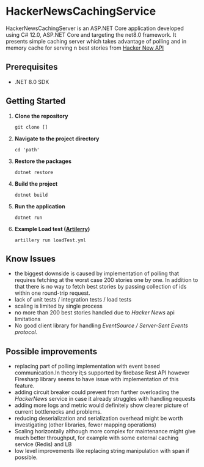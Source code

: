 # HackerNewsCachingService

HackerNewsCachingServer is an ASP.NET Core application developed using C# 12.0, 
ASP.NET Core and targeting the net8.0 framework. It presents simple caching server which takes advantage of polling and in memory cache for serving n best stories from [ Hacker New API ](https://github.com/HackerNews/API?tab=readme-ov-file)

## Prerequisites
- .NET 8.0 SDK

## Getting Started

1. **Clone the repository**

   `git clone []`

2. **Navigate to the project directory**

   `cd 'path'`

3. **Restore the packages**

   `dotnet restore`

4. **Build the project**

   `dotnet build`

5. **Run the application**

   `dotnet run`
6. **Example Load test ([Artilerry](https://www.artillery.io/))**

   `artillery run loadTest.yml`

## Know Issues
* the biggest downside is caused by implementation of polling that requires fetching at the worst case 200 stories one by one. In addition to that
there is no way to fetch best stories by passing collection of ids within one round-trip request.
* lack of unit tests / integration tests / load tests
* scaling is limited by single process
* no more than 200 best stories handled due to _Hacker News_ api limitations
* No good client library for handling _EventSource / Server-Sent Events protocol_.
## Possible improvements
* replacing part of polling implementation with event based communication.In theory it;s supported by firebase Rest API however Firesharp library seems to have issue with implementation of this feature.
* adding circuit breaker could prevent from further overloading  the _HackerNews_ service in case it already struggles with handling requests
* adding more logs and metric would definitely show clearer picture of current bottlenecks and problems.
* reducing deserialization and serialization overhead might be worth investigating (other libraries, fewer mapping operations)
* Scaling horizontally although more complex for maintenance might give much better throughput, for example with some external
caching service (Redis) and LB
* low level improvements like replacing string manipulation with span if possible.
